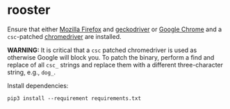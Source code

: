 # rooster

Ensure that either [Mozilla Firefox](https://www.mozilla.org/en-US/firefox/) and [geckodriver](https://github.com/mozilla/geckodriver) or [Google Chrome](https://www.google.com/chrome/) and a `csc`-patched [chromedriver](https://chromedriver.chromium.org/) are installed.

**WARNING:** It is critical that a `csc` patched chromedriver is used as otherwise Google will block you. To patch the binary, perform a find and replace of all `csc_` strings and replace them with a different three-character string, e.g., `dog_`.

Install dependencies:

```
pip3 install --requirement requirements.txt
```
